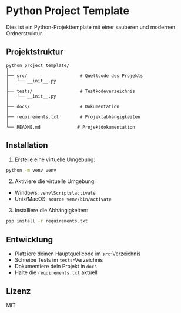 # Python Project Template

Dies ist ein Python-Projekttemplate mit einer sauberen und modernen Ordnerstruktur.

## Projektstruktur

```
python_project_template/
│
├── src/                    # Quellcode des Projekts
│   └── __init__.py
│
├── tests/                  # Testkodeverzeichnis
│   └── __init__.py
│
├── docs/                   # Dokumentation
│
├── requirements.txt        # Projektabhängigkeiten
│
└── README.md              # Projektdokumentation
```

## Installation

1. Erstelle eine virtuelle Umgebung:
```bash
python -m venv venv
```

2. Aktiviere die virtuelle Umgebung:
- Windows: `venv\Scripts\activate`
- Unix/MacOS: `source venv/bin/activate`

3. Installiere die Abhängigkeiten:
```bash
pip install -r requirements.txt
```

## Entwicklung

- Platziere deinen Hauptquellcode im `src`-Verzeichnis
- Schreibe Tests im `tests`-Verzeichnis
- Dokumentiere dein Projekt in `docs`
- Halte die `requirements.txt` aktuell

## Lizenz

MIT
